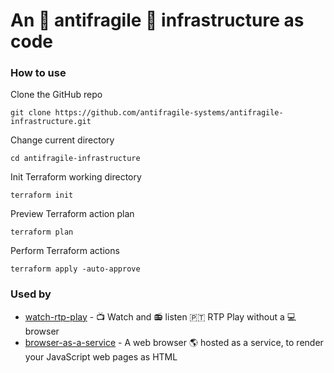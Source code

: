 # An :hatching_chick: antifragile :office: infrastructure as code

### How to use
Clone the GitHub repo
```
git clone https://github.com/antifragile-systems/antifragile-infrastructure.git
```

Change current directory
```
cd antifragile-infrastructure
```

Init Terraform working directory
```
terraform init
```

Preview Terraform action plan
```
terraform plan
```

Perform Terraform actions
```
terraform apply -auto-approve
```

### Used by
* [watch-rtp-play](https://github.com/hfreire/watch-rtp-play) - :tv: Watch and :radio: listen 🇵🇹 RTP Play without a :computer: browser
* [browser-as-a-service](https://github.com/hfreire/browser-as-a-service) - A web browser :earth_americas: hosted as a service, to render your JavaScript web pages as HTML
